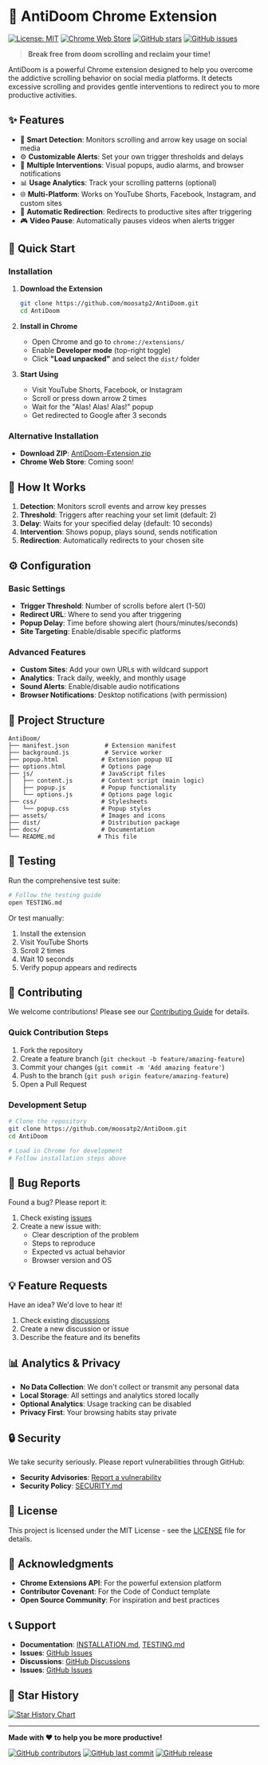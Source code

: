 # 🚀 AntiDoom Chrome Extension

[![License: MIT](https://img.shields.io/badge/License-MIT-yellow.svg)](https://opensource.org/licenses/MIT)
[![Chrome Web Store](https://img.shields.io/badge/Chrome%20Web%20Store-Install-blue.svg)](https://chrome.google.com/webstore/detail/antidoom)
[![GitHub stars](https://img.shields.io/github/stars/moosatp2/AntiDoom.svg)](https://github.com/moosatp2/AntiDoom/stargazers)
[![GitHub issues](https://img.shields.io/github/issues/moosatp2/AntiDoom.svg)](https://github.com/moosatp2/AntiDoom/issues)

> **Break free from doom scrolling and reclaim your time!** 

AntiDoom is a powerful Chrome extension designed to help you overcome the addictive scrolling behavior on social media platforms. It detects excessive scrolling and provides gentle interventions to redirect you to more productive activities.

## ✨ Features

- 🎯 **Smart Detection**: Monitors scrolling and arrow key usage on social media
- ⚙️ **Customizable Alerts**: Set your own trigger thresholds and delays
- 🎨 **Multiple Interventions**: Visual popups, audio alarms, and browser notifications
- 📊 **Usage Analytics**: Track your scrolling patterns (optional)
- 🌐 **Multi-Platform**: Works on YouTube Shorts, Facebook, Instagram, and custom sites
- 🔄 **Automatic Redirection**: Redirects to productive sites after triggering
- 🎮 **Video Pause**: Automatically pauses videos when alerts trigger

## 🚀 Quick Start

### Installation

1. **Download the Extension**
   ```bash
   git clone https://github.com/moosatp2/AntiDoom.git
   cd AntiDoom
   ```

2. **Install in Chrome**
   - Open Chrome and go to `chrome://extensions/`
   - Enable **Developer mode** (top-right toggle)
   - Click **"Load unpacked"** and select the `dist/` folder

3. **Start Using**
   - Visit YouTube Shorts, Facebook, or Instagram
   - Scroll or press down arrow 2 times
   - Wait for the "Alas! Alas! Alas!" popup
   - Get redirected to Google after 3 seconds

### Alternative Installation

- **Download ZIP**: [AntiDoom-Extension.zip](https://github.com/moosatp2/AntiDoom/releases)
- **Chrome Web Store**: Coming soon!

## 🎯 How It Works

1. **Detection**: Monitors scroll events and arrow key presses
2. **Threshold**: Triggers after reaching your set limit (default: 2)
3. **Delay**: Waits for your specified delay (default: 10 seconds)
4. **Intervention**: Shows popup, plays sound, sends notification
5. **Redirection**: Automatically redirects to your chosen site

## ⚙️ Configuration

### Basic Settings

- **Trigger Threshold**: Number of scrolls before alert (1-50)
- **Redirect URL**: Where to send you after triggering
- **Popup Delay**: Time before showing alert (hours/minutes/seconds)
- **Site Targeting**: Enable/disable specific platforms

### Advanced Features

- **Custom Sites**: Add your own URLs with wildcard support
- **Analytics**: Track daily, weekly, and monthly usage
- **Sound Alerts**: Enable/disable audio notifications
- **Browser Notifications**: Desktop notifications (with permission)

## 📁 Project Structure

```
AntiDoom/
├── manifest.json          # Extension manifest
├── background.js          # Service worker
├── popup.html            # Extension popup UI
├── options.html          # Options page
├── js/                   # JavaScript files
│   ├── content.js        # Content script (main logic)
│   ├── popup.js          # Popup functionality
│   └── options.js        # Options page logic
├── css/                  # Stylesheets
│   └── popup.css         # Popup styles
├── assets/               # Images and icons
├── dist/                 # Distribution package
├── docs/                 # Documentation
└── README.md            # This file
```

## 🧪 Testing

Run the comprehensive test suite:

```bash
# Follow the testing guide
open TESTING.md
```

Or test manually:
1. Install the extension
2. Visit YouTube Shorts
3. Scroll 2 times
4. Wait 10 seconds
5. Verify popup appears and redirects

## 🤝 Contributing

We welcome contributions! Please see our [Contributing Guide](CONTRIBUTING.md) for details.

### Quick Contribution Steps

1. Fork the repository
2. Create a feature branch (`git checkout -b feature/amazing-feature`)
3. Commit your changes (`git commit -m 'Add amazing feature'`)
4. Push to the branch (`git push origin feature/amazing-feature`)
5. Open a Pull Request

### Development Setup

```bash
# Clone the repository
git clone https://github.com/moosatp2/AntiDoom.git
cd AntiDoom

# Load in Chrome for development
# Follow installation steps above
```

## 🐛 Bug Reports

Found a bug? Please report it:

1. Check existing [issues](https://github.com/moosatp2/AntiDoom/issues)
2. Create a new issue with:
   - Clear description of the problem
   - Steps to reproduce
   - Expected vs actual behavior
   - Browser version and OS

## 💡 Feature Requests

Have an idea? We'd love to hear it!

1. Check existing [discussions](https://github.com/moosatp2/AntiDoom/discussions)
2. Create a new discussion or issue
3. Describe the feature and its benefits

## 📊 Analytics & Privacy

- **No Data Collection**: We don't collect or transmit any personal data
- **Local Storage**: All settings and analytics stored locally
- **Optional Analytics**: Usage tracking can be disabled
- **Privacy First**: Your browsing habits stay private

## 🔒 Security

We take security seriously. Please report vulnerabilities through GitHub:

- **Security Advisories**: [Report a vulnerability](https://github.com/moosatp2/AntiDoom/security/advisories)
- **Security Policy**: [SECURITY.md](SECURITY.md)

## 📄 License

This project is licensed under the MIT License - see the [LICENSE](LICENSE) file for details.

## 🙏 Acknowledgments

- **Chrome Extensions API**: For the powerful extension platform
- **Contributor Covenant**: For the Code of Conduct template
- **Open Source Community**: For inspiration and best practices

## 📞 Support

- **Documentation**: [INSTALLATION.md](INSTALLATION.md), [TESTING.md](TESTING.md)
- **Issues**: [GitHub Issues](https://github.com/moosatp2/AntiDoom/issues)
- **Discussions**: [GitHub Discussions](https://github.com/moosatp2/AntiDoom/discussions)
- **Issues**: [GitHub Issues](https://github.com/moosatp2/AntiDoom/issues)

## 🌟 Star History

[![Star History Chart](https://api.star-history.com/svg?repos=moosatp2/AntiDoom&type=Date)](https://star-history.com/#moosatp2/AntiDoom&Date)

---

**Made with ❤️ to help you be more productive!**

[![GitHub contributors](https://img.shields.io/github/contributors/moosatp2/AntiDoom.svg)](https://github.com/moosatp2/AntiDoom/graphs/contributors)
[![GitHub last commit](https://img.shields.io/github/last-commit/moosatp2/AntiDoom.svg)](https://github.com/moosatp2/AntiDoom/commits/main)
[![GitHub release](https://img.shields.io/github/release/moosatp2/AntiDoom.svg)](https://github.com/moosatp2/AntiDoom/releases)
